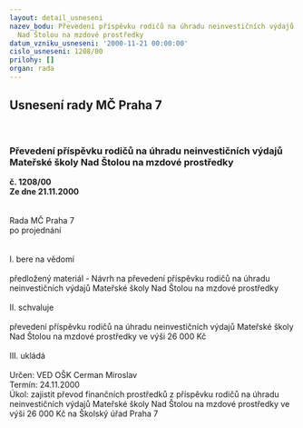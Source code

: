 ```yaml
---
layout: detail_usneseni
nazev_bodu: Převedení příspěvku rodičů na úhradu neinvestičních výdajů Mateřské školy
  Nad Štolou na mzdové prostředky
datum_vzniku_usneseni: '2000-11-21 00:00:00'
cislo_usneseni: 1208/00
prilohy: []
organ: rada
---
```

<div id="ucUsn_pList" class="usn">
	<span><h2>Usnesení rady MČ Praha 7 </h2>
<br></span><div class="standBody">
<span><h3>Převedení příspěvku rodičů na úhradu neinvestičních výdajů Mateřské školy Nad Štolou na mzdové prostředky</h3></span><div class="center">
		<strong>č. 1208/00</strong><br>
	</div>
<div class="center">
		<strong>Ze dne 21.11.2000</strong><br><br>
	</div>     <br>Rada MČ Praha 7<br>po projednání<br><br><br>I.	bere na vědomí<br><br> předložený materiál - Návrh na převedení příspěvku rodičů na úhradu neinvestičních výdajů Mateřské školy Nad Štolou na mzdové prostředky<br><br>II.	schvaluje <br><br>převedení příspěvku rodičů na úhradu neinvestičních výdajů Mateřské školy Nad Štolou na mzdové prostředky ve výši 26 000 Kč<br><br>III.	ukládá <br><br> Určen:	     	VED OŠK Cerman Miroslav<br>Termín: 24.11.2000<br>Úkol:	zajistit převod finančních prostředků z příspěvku rodičů na úhradu neinvestičních výdajů Mateřské školy Nad Štolou na mzdové prostředky ve výši 26 000 Kč na Školský úřad Praha 7<br> <br><br> </div>
</div>
